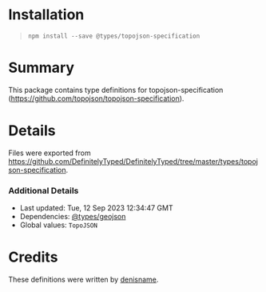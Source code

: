 # Installation
> `npm install --save @types/topojson-specification`

# Summary
This package contains type definitions for topojson-specification (https://github.com/topojson/topojson-specification).

# Details
Files were exported from https://github.com/DefinitelyTyped/DefinitelyTyped/tree/master/types/topojson-specification.

### Additional Details
 * Last updated: Tue, 12 Sep 2023 12:34:47 GMT
 * Dependencies: [@types/geojson](https://npmjs.com/package/@types/geojson)
 * Global values: `TopoJSON`

# Credits
These definitions were written by [denisname](https://github.com/denisname).

